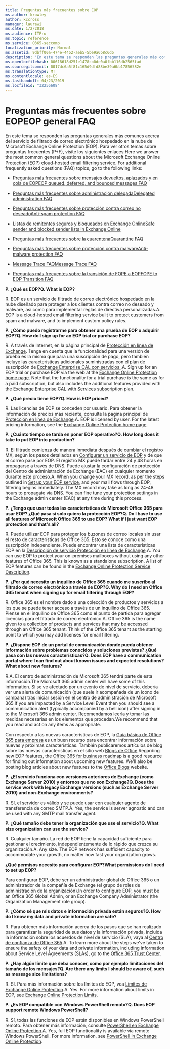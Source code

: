 ```yaml
---
title: Preguntas más frecuentes sobre EOP
ms.author: krowley
author: kccross
manager: laurawi
ms.date: 1/2/2018
ms.audience: ITPro
ms.topic: reference
ms.service: O365-seccomp
localization_priority: Normal
ms.assetid: 9dbff00a-474e-4452-aeb5-5be9a6b8c6d5
description: 'En este tema se responden las preguntas generales más comunes acerca del servicio de filtrado de correo electrónico hospedado en la nube de Microsoft Exchange Online Protection (EOP). Para ver otros temas sobre preguntas frecuentes (P+F), visite los siguientes enlaces:'
ms.openlocfilehash: 00618618d251e1478cb0dc0a0fbb116db2565fad
ms.sourcegitcommit: 0017dc6a5f81c165d9dfd88be39a6bb17856582e
ms.translationtype: MT
ms.contentlocale: es-ES
ms.lasthandoff: 04/23/2019
ms.locfileid: "32256608"
---
```

# <a name="eop-general-faq"></a><span data-ttu-id="5f4b8-104">Preguntas más frecuentes sobre EOP</span><span class="sxs-lookup"><span data-stu-id="5f4b8-104">EOP general FAQ</span></span>

<span data-ttu-id="5f4b8-p102">En este tema se responden las preguntas generales más comunes acerca del servicio de filtrado de correo electrónico hospedado en la nube de Microsoft Exchange Online Protection (EOP). Para ver otros temas sobre preguntas frecuentes (P+F), visite los siguientes enlaces:</span><span class="sxs-lookup"><span data-stu-id="5f4b8-p102">Here we answer the most common general questions about the Microsoft Exchange Online Protection (EOP) cloud-hosted email filtering service. For additional frequently asked questions (FAQ) topics, go to the following links:</span></span>
  
- [<span data-ttu-id="5f4b8-107">Preguntas más frecuentes sobre mensajes devueltos, aplazados y en cola de EOP</span><span class="sxs-lookup"><span data-stu-id="5f4b8-107">EOP queued, deferred, and bounced messages FAQ</span></span>](eop-queued-deferred-and-bounced-messages-faq.md)
    
- [<span data-ttu-id="5f4b8-108">Preguntas más frecuentes sobre administración delegada</span><span class="sxs-lookup"><span data-stu-id="5f4b8-108">Delegated administration FAQ</span></span>](delegated-administration-faq.md)
    
- [<span data-ttu-id="5f4b8-109">Preguntas más frecuentes sobre protección contra correo no deseado</span><span class="sxs-lookup"><span data-stu-id="5f4b8-109">Anti-spam protection FAQ</span></span>](../anti-spam-protection-faq.md)
    
- [<span data-ttu-id="5f4b8-110">Listas de remitentes seguros y bloqueados en Exchange Online</span><span class="sxs-lookup"><span data-stu-id="5f4b8-110">Safe sender and blocked sender lists in Exchange Online</span></span>](../safe-sender-and-blocked-sender-lists-faq.md)
    
- [<span data-ttu-id="5f4b8-111">Preguntas más frecuentes sobre la cuarentena</span><span class="sxs-lookup"><span data-stu-id="5f4b8-111">Quarantine FAQ</span></span>](../quarantine-faq.md)
    
- [<span data-ttu-id="5f4b8-112">Preguntas más frecuentes sobre protección contra malware</span><span class="sxs-lookup"><span data-stu-id="5f4b8-112">Anti-malware protection FAQ </span></span>](../anti-malware-protection-faq-eop.md)
    
- [<span data-ttu-id="5f4b8-113">Message Trace FAQ</span><span class="sxs-lookup"><span data-stu-id="5f4b8-113">Message Trace FAQ</span></span>](http://technet.microsoft.com/library/aa49e3f9-a5b1-4410-aac2-ddbbf3f5bfb2.aspx)
    
- [<span data-ttu-id="5f4b8-114">Preguntas más frecuentes sobre la transición de FOPE a EOP</span><span class="sxs-lookup"><span data-stu-id="5f4b8-114">FOPE to EOP Transition FAQ</span></span>](http://technet.microsoft.com/library/e0e76b89-b0d3-4c0a-bfc8-137b579e983b.aspx)
    
 <span data-ttu-id="5f4b8-115">**P. ¿Qué es EOP?**</span><span class="sxs-lookup"><span data-stu-id="5f4b8-115">**Q. What is EOP?**</span></span>
  
<span data-ttu-id="5f4b8-p103">R. EOP es un servicio de filtrado de correo electrónico hospedado en la nube diseñado para proteger a los clientes contra correo no deseado y malware, así como para implementar reglas de directiva personalizadas.</span><span class="sxs-lookup"><span data-stu-id="5f4b8-p103">A. EOP is a cloud-hosted email filtering service built to protect customers from spam and malware, and to implement custom policy rules.</span></span>
  
 <span data-ttu-id="5f4b8-118">**P. ¿Cómo puedo registrarme para obtener una prueba de EOP o adquirir EOP?**</span><span class="sxs-lookup"><span data-stu-id="5f4b8-118">**Q. How do I sign up for an EOP trial or purchase EOP?**</span></span>
  
<span data-ttu-id="5f4b8-p104">R. A través de Internet, en la página principal de [Protección en línea de Exchange](https://go.microsoft.com/fwlink/p/?LinkId=279912). Tenga en cuenta que la funcionalidad para una versión de prueba es la misma que para una suscripción de pago, pero también incluye las características adicionales suministradas con el plan de suscripción de [ Exchange Enterprise CAL con servicios ](https://go.microsoft.com/fwlink/p/?LinkId=320619).</span><span class="sxs-lookup"><span data-stu-id="5f4b8-p104">A. Sign up for an EOP trial or purchase EOP via the web at the [Exchange Online Protection home page](https://go.microsoft.com/fwlink/p/?LinkId=279912). Note that the functionality for a trial purchase is the same as for a paid subscription, but also includes the additional features provided with the [Exchange Enterprise CAL with Services](https://go.microsoft.com/fwlink/p/?LinkId=320619) subscription plan.</span></span> 
  
 <span data-ttu-id="5f4b8-122">**P. ¿Qué precio tiene EOP?**</span><span class="sxs-lookup"><span data-stu-id="5f4b8-122">**Q. How is EOP priced?**</span></span>
  
<span data-ttu-id="5f4b8-p105">R. Las licencias de EOP se conceden por usuario. Para obtener la información de precios más reciente, consulte la página principal de [Protección en línea de Exchange](https://go.microsoft.com/fwlink/p/?LinkId=279912).</span><span class="sxs-lookup"><span data-stu-id="5f4b8-p105">A. EOP is licensed by user. For the latest pricing information, see the [Exchange Online Protection home page](https://go.microsoft.com/fwlink/p/?LinkId=279912).</span></span>
  
 <span data-ttu-id="5f4b8-126">**P. ¿Cuánto tiempo se tarda en poner EOP operativo?**</span><span class="sxs-lookup"><span data-stu-id="5f4b8-126">**Q. How long does it take to put EOP into production?**</span></span>
  
<span data-ttu-id="5f4b8-p106">R. El filtrado comienza de manera inmediata después de cambiar el registro MX, según los pasos detallados en [Configurar un servicio de EOP](set-up-your-eop-service.md) y de que el correo pase por EOP. El registro MX puede tardar entre 24 y 48 horas en propagarse a través de DNS. Puede ajustar la configuración de protección del Centro de administración de Exchange (EAC) en cualquier momento durante este proceso.</span><span class="sxs-lookup"><span data-stu-id="5f4b8-p106">A. When you change your MX record, as per the steps outlined in [Set up your EOP service](set-up-your-eop-service.md), and your mail flows through EOP, filtering begins immediately. The MX record may take as long as 24-48 hours to propagate via DNS. You can fine tune your protection settings in the Exchange admin center (EAC) at any time during this process.</span></span>
  
 <span data-ttu-id="5f4b8-131">**P. ¿Tengo que usar todas las características de Microsoft Office 365 para usar EOP? ¿Qué pasa si solo quiero la protección EOP?**</span><span class="sxs-lookup"><span data-stu-id="5f4b8-131">**Q. Do I have to use all features of Microsoft Office 365 to use EOP? What if I just want EOP protection and that's all?**</span></span>
  
<span data-ttu-id="5f4b8-p107">R. Puede utilizar EOP para proteger los buzones de correo locales sin usar el resto de características de Office 365. Esto se conoce como una suscripción independiente. Puede encontrar una lista de características EOP en la [Descripción de servicio Protección en línea de Exchange](https://go.microsoft.com/fwlink/p/?LinkId=320619).</span><span class="sxs-lookup"><span data-stu-id="5f4b8-p107">A. You can use EOP to protect your on-premises mailboxes without using any other features of Office 365. This is known as a standalone subscription. A list of EOP features can be found in the [Exchange Online Protection Service Description](https://go.microsoft.com/fwlink/p/?LinkId=320619).</span></span>
  
 <span data-ttu-id="5f4b8-136">**P. ¿Por qué necesito un inquilino de Office 365 cuando me suscribo al filtrado de correo electrónico a través de EOP?**</span><span class="sxs-lookup"><span data-stu-id="5f4b8-136">**Q. Why do I need an Office 365 tenant when signing up for email filtering through EOP?**</span></span>
  
<span data-ttu-id="5f4b8-p108">R. Office 365 es el nombre dado a una colección de productos y servicios a los que se puede tener acceso a través de un inquilino de Office 365. Piense en el inquilino de Office 365 como el punto de partida para agregar licencias para el filtrado de correo electrónico.</span><span class="sxs-lookup"><span data-stu-id="5f4b8-p108">A. Office 365 is the name given to a collection of products and services that may be accessed through an Office 365 tenant. Think of the Office 365 tenant as the starting point to which you may add licenses for email filtering.</span></span>
  
 <span data-ttu-id="5f4b8-140">**P. ¿Dispone EOP de un portal de comunicación donde pueda obtener información sobre problemas conocidos y soluciones previstas? ¿Qué pasa con las nuevas características?**</span><span class="sxs-lookup"><span data-stu-id="5f4b8-140">**Q. Does EOP have a communication portal where I can find out about known issues and expected resolutions? What about new features?**</span></span>
  
<span data-ttu-id="5f4b8-141">R.</span><span class="sxs-lookup"><span data-stu-id="5f4b8-141">A.</span></span> <span data-ttu-id="5f4b8-142">El centro de administración de Microsoft 365 tendrá parte de esta información.</span><span class="sxs-lookup"><span data-stu-id="5f4b8-142">The Microsoft 365 admin center will have some of this information.</span></span> <span data-ttu-id="5f4b8-143">Si se ve afectado por un evento de nivel de servicio, debería ver una alerta de comunicación (que suele ir acompañada de un icono de campana) tras iniciar sesión en el centro de administración de Microsoft 365.</span><span class="sxs-lookup"><span data-stu-id="5f4b8-143">If you are impacted by a Service Level Event then you should see a communication alert (typically accompanied by a bell icon) after signing in to the Microsoft 365 admin center.</span></span> <span data-ttu-id="5f4b8-144">Recomendamos leerla y tomar las medidas necesarias en los elementos que procedan.</span><span class="sxs-lookup"><span data-stu-id="5f4b8-144">We recommend that you read and act on any items as appropriate.</span></span>
  
<span data-ttu-id="5f4b8-p110">Con respecto a las nuevas características de EOP, la [Guía básica de Office 365 para empresa](https://office.microsoft.com/en-us/products/office-365-roadmap-FX104343353.aspx) es un buen recurso para encontrar información sobre nuevas y próximas características. También publicaremos artículos de blog sobre las nuevas características en el sitio web [Blogs de Office](https://go.microsoft.com/fwlink/p/?LinkId=392724).</span><span class="sxs-lookup"><span data-stu-id="5f4b8-p110">Regarding new EOP features, the [Office 365 for business roadmap](https://office.microsoft.com/en-us/products/office-365-roadmap-FX104343353.aspx) is a good resource for finding out information about upcoming new features. We'll also be posting blog articles about new features to the [Office Blogs](https://go.microsoft.com/fwlink/p/?LinkId=392724) website.</span></span> 
  
 <span data-ttu-id="5f4b8-147">**P. ¿El servicio funciona con versiones anteriores de Exchange (como Exchange Server 2010) y entornos que no son Exchange?**</span><span class="sxs-lookup"><span data-stu-id="5f4b8-147">**Q. Does the service work with legacy Exchange versions (such as Exchange Server 2010) and non-Exchange environments?**</span></span>
  
<span data-ttu-id="5f4b8-p111">R. Sí, el servidor es válido y se puede usar con cualquier agente de transferencia de correo SMTP.</span><span class="sxs-lookup"><span data-stu-id="5f4b8-p111">A. Yes, the service is server agnostic and can be used with any SMTP mail transfer agent.</span></span>
  
 <span data-ttu-id="5f4b8-150">**P. ¿Qué tamaño debe tener la organización que use el servicio?**</span><span class="sxs-lookup"><span data-stu-id="5f4b8-150">**Q. What size organization can use the service?**</span></span>
  
<span data-ttu-id="5f4b8-p112">R. Cualquier tamaño. La red de EOP tiene la capacidad suficiente para gestionar el crecimiento, independientemente de lo rápido que crezca su organización.</span><span class="sxs-lookup"><span data-stu-id="5f4b8-p112">A. Any size. The EOP network has sufficient capacity to accommodate your growth, no matter how fast your organization grows.</span></span>
  
 <span data-ttu-id="5f4b8-154">**¿Qué permisos necesito para configurar EOP?**</span><span class="sxs-lookup"><span data-stu-id="5f4b8-154">**What permissions do I need to set up EOP?**</span></span>
  
<span data-ttu-id="5f4b8-155">Para configurar EOP, debe ser un administrador global de Office 365 o un administrador de la compañía de Exchange (el grupo de roles de administración de la organización).</span><span class="sxs-lookup"><span data-stu-id="5f4b8-155">In order to configure EOP, you must be an Office 365 Global Admin, or an Exchange Company Administrator (the Organization Management role group).</span></span>
  
 <span data-ttu-id="5f4b8-156">**P. ¿Cómo sé que mis datos e información privada están seguros?**</span><span class="sxs-lookup"><span data-stu-id="5f4b8-156">**Q. How do I know my data and private information are safe?**</span></span>
  
<span data-ttu-id="5f4b8-p113">R. Para obtener más información acerca de los pasos que se han realizado para garantizar la seguridad de sus datos y la información privada, incluida la información sobre los acuerdos de nivel de servicio (SLA), vaya al [Centro de confianza de Office 365](https://go.microsoft.com/fwlink/p/?LinkId=285405).</span><span class="sxs-lookup"><span data-stu-id="5f4b8-p113">A. To learn more about the steps we've taken to ensure the safety of your data and private information, including information about Service Level Agreements (SLAs), go to the [Office 365 Trust Center](https://go.microsoft.com/fwlink/p/?LinkId=285405).</span></span>
  
 <span data-ttu-id="5f4b8-159">**P. ¿Hay algún límite que deba conocer, como por ejemplo limitaciones del tamaño de los mensajes?**</span><span class="sxs-lookup"><span data-stu-id="5f4b8-159">**Q. Are there any limits I should be aware of, such as message size limitations?**</span></span>
  
<span data-ttu-id="5f4b8-p114">R. Sí. Para más información sobre los límites de EOP, vea [Límites de Exchange Online Protection](https://go.microsoft.com/fwlink/p/?LinkId=402617).</span><span class="sxs-lookup"><span data-stu-id="5f4b8-p114">A. Yes. For more information about limits in EOP, see [Exchange Online Protection Limits](https://go.microsoft.com/fwlink/p/?LinkId=402617).</span></span> 
  
 <span data-ttu-id="5f4b8-163">**P. ¿Es EOP compatible con Windows PowerShell remoto?**</span><span class="sxs-lookup"><span data-stu-id="5f4b8-163">**Q. Does EOP support remote Windows PowerShell?**</span></span>
  
<span data-ttu-id="5f4b8-p115">R. Sí, todas las funciones de EOP están disponibles en Windows PowerShell remoto. Para obtener más información, consulte [PowerShell en Exchange Online Protection](http://technet.microsoft.com/library/f7918a88-774a-405e-945b-bc2f5ee9f748.aspx).</span><span class="sxs-lookup"><span data-stu-id="5f4b8-p115">A. Yes, full EOP functionality is available via remote Windows PowerShell. For more information, see [PowerShell in Exchange Online Protection](http://technet.microsoft.com/library/f7918a88-774a-405e-945b-bc2f5ee9f748.aspx).</span></span>
  

